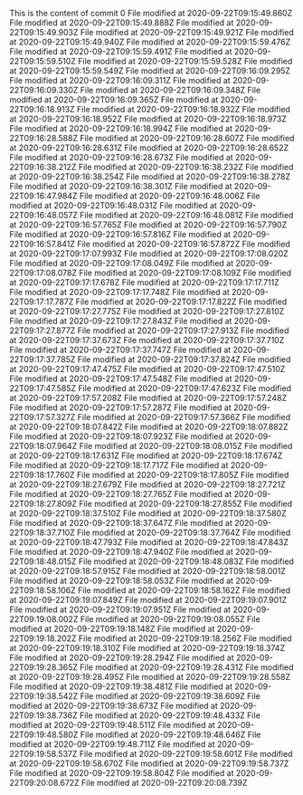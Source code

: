 This is the content of commit 0
File modified at 2020-09-22T09:15:49.860Z
File modified at 2020-09-22T09:15:49.888Z
File modified at 2020-09-22T09:15:49.903Z
File modified at 2020-09-22T09:15:49.921Z
File modified at 2020-09-22T09:15:49.940Z
File modified at 2020-09-22T09:15:59.476Z
File modified at 2020-09-22T09:15:59.491Z
File modified at 2020-09-22T09:15:59.510Z
File modified at 2020-09-22T09:15:59.528Z
File modified at 2020-09-22T09:15:59.549Z
File modified at 2020-09-22T09:16:09.295Z
File modified at 2020-09-22T09:16:09.311Z
File modified at 2020-09-22T09:16:09.330Z
File modified at 2020-09-22T09:16:09.348Z
File modified at 2020-09-22T09:16:09.365Z
File modified at 2020-09-22T09:16:18.913Z
File modified at 2020-09-22T09:16:18.932Z
File modified at 2020-09-22T09:16:18.952Z
File modified at 2020-09-22T09:16:18.973Z
File modified at 2020-09-22T09:16:18.994Z
File modified at 2020-09-22T09:16:28.588Z
File modified at 2020-09-22T09:16:28.607Z
File modified at 2020-09-22T09:16:28.631Z
File modified at 2020-09-22T09:16:28.652Z
File modified at 2020-09-22T09:16:28.673Z
File modified at 2020-09-22T09:16:38.212Z
File modified at 2020-09-22T09:16:38.232Z
File modified at 2020-09-22T09:16:38.254Z
File modified at 2020-09-22T09:16:38.278Z
File modified at 2020-09-22T09:16:38.301Z
File modified at 2020-09-22T09:16:47.984Z
File modified at 2020-09-22T09:16:48.006Z
File modified at 2020-09-22T09:16:48.031Z
File modified at 2020-09-22T09:16:48.057Z
File modified at 2020-09-22T09:16:48.081Z
File modified at 2020-09-22T09:16:57.765Z
File modified at 2020-09-22T09:16:57.790Z
File modified at 2020-09-22T09:16:57.816Z
File modified at 2020-09-22T09:16:57.841Z
File modified at 2020-09-22T09:16:57.872Z
File modified at 2020-09-22T09:17:07.993Z
File modified at 2020-09-22T09:17:08.020Z
File modified at 2020-09-22T09:17:08.049Z
File modified at 2020-09-22T09:17:08.078Z
File modified at 2020-09-22T09:17:08.109Z
File modified at 2020-09-22T09:17:17.678Z
File modified at 2020-09-22T09:17:17.711Z
File modified at 2020-09-22T09:17:17.748Z
File modified at 2020-09-22T09:17:17.787Z
File modified at 2020-09-22T09:17:17.822Z
File modified at 2020-09-22T09:17:27.775Z
File modified at 2020-09-22T09:17:27.810Z
File modified at 2020-09-22T09:17:27.843Z
File modified at 2020-09-22T09:17:27.877Z
File modified at 2020-09-22T09:17:27.913Z
File modified at 2020-09-22T09:17:37.673Z
File modified at 2020-09-22T09:17:37.710Z
File modified at 2020-09-22T09:17:37.747Z
File modified at 2020-09-22T09:17:37.785Z
File modified at 2020-09-22T09:17:37.824Z
File modified at 2020-09-22T09:17:47.475Z
File modified at 2020-09-22T09:17:47.510Z
File modified at 2020-09-22T09:17:47.548Z
File modified at 2020-09-22T09:17:47.585Z
File modified at 2020-09-22T09:17:47.623Z
File modified at 2020-09-22T09:17:57.208Z
File modified at 2020-09-22T09:17:57.248Z
File modified at 2020-09-22T09:17:57.287Z
File modified at 2020-09-22T09:17:57.327Z
File modified at 2020-09-22T09:17:57.366Z
File modified at 2020-09-22T09:18:07.842Z
File modified at 2020-09-22T09:18:07.882Z
File modified at 2020-09-22T09:18:07.923Z
File modified at 2020-09-22T09:18:07.964Z
File modified at 2020-09-22T09:18:08.015Z
File modified at 2020-09-22T09:18:17.631Z
File modified at 2020-09-22T09:18:17.674Z
File modified at 2020-09-22T09:18:17.717Z
File modified at 2020-09-22T09:18:17.760Z
File modified at 2020-09-22T09:18:17.805Z
File modified at 2020-09-22T09:18:27.679Z
File modified at 2020-09-22T09:18:27.721Z
File modified at 2020-09-22T09:18:27.765Z
File modified at 2020-09-22T09:18:27.809Z
File modified at 2020-09-22T09:18:27.855Z
File modified at 2020-09-22T09:18:37.510Z
File modified at 2020-09-22T09:18:37.580Z
File modified at 2020-09-22T09:18:37.647Z
File modified at 2020-09-22T09:18:37.710Z
File modified at 2020-09-22T09:18:37.764Z
File modified at 2020-09-22T09:18:47.793Z
File modified at 2020-09-22T09:18:47.843Z
File modified at 2020-09-22T09:18:47.940Z
File modified at 2020-09-22T09:18:48.015Z
File modified at 2020-09-22T09:18:48.083Z
File modified at 2020-09-22T09:18:57.915Z
File modified at 2020-09-22T09:18:58.001Z
File modified at 2020-09-22T09:18:58.053Z
File modified at 2020-09-22T09:18:58.106Z
File modified at 2020-09-22T09:18:58.162Z
File modified at 2020-09-22T09:19:07.849Z
File modified at 2020-09-22T09:19:07.901Z
File modified at 2020-09-22T09:19:07.951Z
File modified at 2020-09-22T09:19:08.002Z
File modified at 2020-09-22T09:19:08.055Z
File modified at 2020-09-22T09:19:18.148Z
File modified at 2020-09-22T09:19:18.202Z
File modified at 2020-09-22T09:19:18.256Z
File modified at 2020-09-22T09:19:18.310Z
File modified at 2020-09-22T09:19:18.374Z
File modified at 2020-09-22T09:19:28.294Z
File modified at 2020-09-22T09:19:28.365Z
File modified at 2020-09-22T09:19:28.431Z
File modified at 2020-09-22T09:19:28.495Z
File modified at 2020-09-22T09:19:28.558Z
File modified at 2020-09-22T09:19:38.481Z
File modified at 2020-09-22T09:19:38.542Z
File modified at 2020-09-22T09:19:38.609Z
File modified at 2020-09-22T09:19:38.673Z
File modified at 2020-09-22T09:19:38.736Z
File modified at 2020-09-22T09:19:48.433Z
File modified at 2020-09-22T09:19:48.511Z
File modified at 2020-09-22T09:19:48.580Z
File modified at 2020-09-22T09:19:48.646Z
File modified at 2020-09-22T09:19:48.711Z
File modified at 2020-09-22T09:19:58.537Z
File modified at 2020-09-22T09:19:58.601Z
File modified at 2020-09-22T09:19:58.670Z
File modified at 2020-09-22T09:19:58.737Z
File modified at 2020-09-22T09:19:58.804Z
File modified at 2020-09-22T09:20:08.672Z
File modified at 2020-09-22T09:20:08.739Z